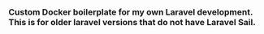 ### Custom Docker boilerplate for my own Laravel development. This is for older laravel versions that do not have Laravel Sail.
